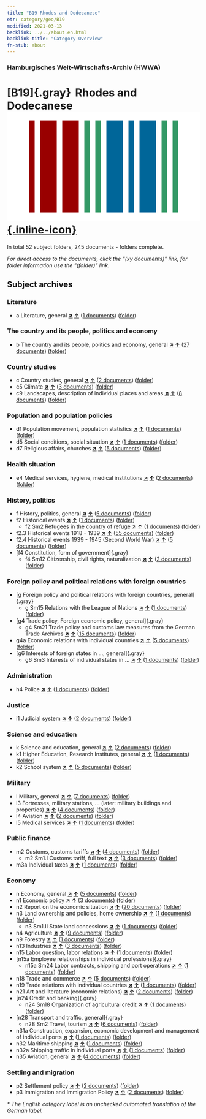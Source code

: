 ```yaml
---
title: "B19 Rhodes and Dodecanese"
etr: category/geo/B19
modified: 2021-03-13
backlink: ../../about.en.html
backlink-title: "Category Overview"
fn-stub: about
---
```


### Hamburgisches Welt-Wirtschafts-Archiv (HWWA)
# [B19]{.gray}&#8201; Rhodes and Dodecanese&#160; [![Wikidata item](/images/Wikidata-logo.svg){.inline-icon}](http://www.wikidata.org/entity/Q131555)





In total 52 subject folders, 245 documents - folders complete.

_For direct access to the documents, click the "(xy documents)" link, for folder information use the "(folder)" link._

## Subject archives



### Literature

- a Literature, general [**&nearr;**](../../../subject/i/142393/about.en.html "Literature, general (all over the world)") [**&uarr;**](../../../subject/about.en.html#a "Subject category system") (<a href="https://pm20.zbw.eu/dfgview/sh/141106,142393" title="about: Rhodes and Dodecanese : Literature, general" target="_blank">1 documents</a>) ([folder](http://purl.org/pressemappe20/folder/sh/141106,142393))

### The country and its people, politics and economy

- b The country and its people, politics and economy, general [**&nearr;**](../../../subject/i/144196/about.en.html "The country and its people, politics and economy, general (all over the world)") [**&uarr;**](../../../subject/about.en.html#b "Subject category system") (<a href="https://pm20.zbw.eu/dfgview/sh/141106,144196" title="about: Rhodes and Dodecanese : The country and its people, politics and economy, general" target="_blank">27 documents</a>) ([folder](http://purl.org/pressemappe20/folder/sh/141106,144196))

### Country studies

- c Country studies, general [**&nearr;**](../../../subject/i/144199/about.en.html "Country studies, general (all over the world)") [**&uarr;**](../../../subject/about.en.html#c "Subject category system") (<a href="https://pm20.zbw.eu/dfgview/sh/141106,144199" title="about: Rhodes and Dodecanese : Country studies, general" target="_blank">2 documents</a>) ([folder](http://purl.org/pressemappe20/folder/sh/141106,144199))
- c5 Climate [**&nearr;**](../../../subject/i/144209/about.en.html "Climate (all over the world)") [**&uarr;**](../../../subject/about.en.html#c5 "Subject category system") (<a href="https://pm20.zbw.eu/dfgview/sh/141106,144209" title="about: Rhodes and Dodecanese : Climate" target="_blank">3 documents</a>) ([folder](http://purl.org/pressemappe20/folder/sh/141106,144209))
- c9 Landscapes, description of individual places and areas [**&nearr;**](../../../subject/i/144214/about.en.html "Landscapes, description of individual places and areas (all over the world)") [**&uarr;**](../../../subject/about.en.html#c9 "Subject category system") (<a href="https://pm20.zbw.eu/dfgview/sh/141106,144214" title="about: Rhodes and Dodecanese : Landscapes, description of individual places and areas" target="_blank">8 documents</a>) ([folder](http://purl.org/pressemappe20/folder/sh/141106,144214))

### Population and population policies

- d1 Population movement, population statistics [**&nearr;**](../../../subject/i/144222/about.en.html "Population movement, population statistics (all over the world)") [**&uarr;**](../../../subject/about.en.html#d1 "Subject category system") (<a href="https://pm20.zbw.eu/dfgview/sh/141106,144222" title="about: Rhodes and Dodecanese : Population movement, population statistics" target="_blank">1 documents</a>) ([folder](http://purl.org/pressemappe20/folder/sh/141106,144222))
- d5 Social conditions, social situation [**&nearr;**](../../../subject/i/144233/about.en.html "Social conditions, social situation (all over the world)") [**&uarr;**](../../../subject/about.en.html#d5 "Subject category system") (<a href="https://pm20.zbw.eu/dfgview/sh/141106,144233" title="about: Rhodes and Dodecanese : Social conditions, social situation" target="_blank">1 documents</a>) ([folder](http://purl.org/pressemappe20/folder/sh/141106,144233))
- d7 Religious affairs, churches [**&nearr;**](../../../subject/i/144241/about.en.html "Religious affairs, churches (all over the world)") [**&uarr;**](../../../subject/about.en.html#d7 "Subject category system") (<a href="https://pm20.zbw.eu/dfgview/sh/141106,144241" title="about: Rhodes and Dodecanese : Religious affairs, churches" target="_blank">5 documents</a>) ([folder](http://purl.org/pressemappe20/folder/sh/141106,144241))

### Health situation

- e4 Medical services, hygiene, medical institutions [**&nearr;**](../../../subject/i/144266/about.en.html "Medical services, hygiene, medical institutions (all over the world)") [**&uarr;**](../../../subject/about.en.html#e4 "Subject category system") (<a href="https://pm20.zbw.eu/dfgview/sh/141106,144266" title="about: Rhodes and Dodecanese : Medical services, hygiene, medical institutions" target="_blank">2 documents</a>) ([folder](http://purl.org/pressemappe20/folder/sh/141106,144266))

### History, politics

- f History, politics, general [**&nearr;**](../../../subject/i/144282/about.en.html "History, politics, general (all over the world)") [**&uarr;**](../../../subject/about.en.html#f "Subject category system") (<a href="https://pm20.zbw.eu/dfgview/sh/141106,144282" title="about: Rhodes and Dodecanese : History, politics, general" target="_blank">5 documents</a>) ([folder](http://purl.org/pressemappe20/folder/sh/141106,144282))
- f2 Historical events [**&nearr;**](../../../subject/i/144286/about.en.html "Historical events (all over the world)") [**&uarr;**](../../../subject/about.en.html#f2 "Subject category system") (<a href="https://pm20.zbw.eu/dfgview/sh/141106,144286" title="about: Rhodes and Dodecanese : Historical events" target="_blank">1 documents</a>) ([folder](http://purl.org/pressemappe20/folder/sh/141106,144286))
  - f2 Sm2 Refugees in the country of refuge [**&nearr;**](../../../subject/i/144288/about.en.html "Refugees in the country of refuge (all over the world)") [**&uarr;**](../../../subject/about.en.html#f2_Sm2 "Subject category system") (<a href="https://pm20.zbw.eu/dfgview/sh/141106,144288" title="about: Rhodes and Dodecanese : Refugees in the country of refuge" target="_blank">1 documents</a>) ([folder](http://purl.org/pressemappe20/folder/sh/141106,144288))
- f2.3 Historical events 1918 - 1939 [**&nearr;**](../../../subject/i/181391/about.en.html "Historical events 1918 - 1939 (all over the world)") [**&uarr;**](../../../subject/about.en.html#f2.3 "Subject category system") (<a href="https://pm20.zbw.eu/dfgview/sh/141106,181391" title="about: Rhodes and Dodecanese : Historical events 1918 - 1939" target="_blank">55 documents</a>) ([folder](http://purl.org/pressemappe20/folder/sh/141106,181391))
- f2.4 Historical events 1939 - 1945 (Second World War) [**&nearr;**](../../../subject/i/181361/about.en.html "Historical events 1939 - 1945 (Second World War) (all over the world)") [**&uarr;**](../../../subject/about.en.html#f2.4 "Subject category system") (<a href="https://pm20.zbw.eu/dfgview/sh/141106,181361" title="about: Rhodes and Dodecanese : Historical events 1939 - 1945 (Second World War)" target="_blank">5 documents</a>) ([folder](http://purl.org/pressemappe20/folder/sh/141106,181361))
- [f4 Constitution, form of government]{.gray}
  - f4 Sm12 Citizenship, civil rights, naturalization [**&nearr;**](../../../subject/i/144368/about.en.html "Citizenship, civil rights, naturalization (all over the world)") [**&uarr;**](../../../subject/about.en.html#f4_Sm12 "Subject category system") (<a href="https://pm20.zbw.eu/dfgview/sh/141106,144368" title="about: Rhodes and Dodecanese : Citizenship, civil rights, naturalization" target="_blank">2 documents</a>) ([folder](http://purl.org/pressemappe20/folder/sh/141106,144368))

### Foreign policy and political relations with foreign countries

- [g Foreign policy and political relations with foreign countries, general]{.gray}
  - g Sm15 Relations with the League of Nations [**&nearr;**](../../../subject/i/144589/about.en.html "Relations with the League of Nations (all over the world)") [**&uarr;**](../../../subject/about.en.html#g_Sm15 "Subject category system") (<a href="https://pm20.zbw.eu/dfgview/sh/141106,144589" title="about: Rhodes and Dodecanese : Relations with the League of Nations" target="_blank">1 documents</a>) ([folder](http://purl.org/pressemappe20/folder/sh/141106,144589))
- [g4 Trade policy, Foreign economic policy, general]{.gray}
  - g4 Sm21 Trade policy and customs law measures from the German Trade Archives [**&nearr;**](../../../subject/i/144492/about.en.html "Trade policy and customs law measures from the German Trade Archives (all over the world)") [**&uarr;**](../../../subject/about.en.html#g4_Sm21 "Subject category system") (<a href="https://pm20.zbw.eu/dfgview/sh/141106,144492" title="about: Rhodes and Dodecanese : Trade policy and customs law measures from the German Trade Archives" target="_blank">15 documents</a>) ([folder](http://purl.org/pressemappe20/folder/sh/141106,144492))
- g4a Economic relations with individual countries [**&nearr;**](../../../subject/i/144531/about.en.html "Economic relations with individual countries (all over the world)") [**&uarr;**](../../../subject/about.en.html#g4a "Subject category system") (<a href="https://pm20.zbw.eu/dfgview/sh/141106,144531" title="about: Rhodes and Dodecanese : Economic relations with individual countries" target="_blank">5 documents</a>) ([folder](http://purl.org/pressemappe20/folder/sh/141106,144531))
- [g6 Interests of foreign states in ..., general]{.gray}
  - g6 Sm3 Interests of individual states in ... [**&nearr;**](../../../subject/i/144568/about.en.html "Interests of individual states in ... (all over the world)") [**&uarr;**](../../../subject/about.en.html#g6_Sm3 "Subject category system") (<a href="https://pm20.zbw.eu/dfgview/sh/141106,144568" title="about: Rhodes and Dodecanese : Interests of individual states in ..." target="_blank">1 documents</a>) ([folder](http://purl.org/pressemappe20/folder/sh/141106,144568))

### Administration

- h4 Police [**&nearr;**](../../../subject/i/144666/about.en.html "Police (all over the world)") [**&uarr;**](../../../subject/about.en.html#h4 "Subject category system") (<a href="https://pm20.zbw.eu/dfgview/sh/141106,144666" title="about: Rhodes and Dodecanese : Police" target="_blank">1 documents</a>) ([folder](http://purl.org/pressemappe20/folder/sh/141106,144666))

### Justice

- i1 Judicial system [**&nearr;**](../../../subject/i/144695/about.en.html "Judicial system (all over the world)") [**&uarr;**](../../../subject/about.en.html#i1 "Subject category system") (<a href="https://pm20.zbw.eu/dfgview/sh/141106,144695" title="about: Rhodes and Dodecanese : Judicial system" target="_blank">2 documents</a>) ([folder](http://purl.org/pressemappe20/folder/sh/141106,144695))

### Science and education

- k Science and education, general [**&nearr;**](../../../subject/i/144713/about.en.html "Science and education, general (all over the world)") [**&uarr;**](../../../subject/about.en.html#k "Subject category system") (<a href="https://pm20.zbw.eu/dfgview/sh/141106,144713" title="about: Rhodes and Dodecanese : Science and education, general" target="_blank">2 documents</a>) ([folder](http://purl.org/pressemappe20/folder/sh/141106,144713))
- k1 Higher Education, Research Institutes, general [**&nearr;**](../../../subject/i/144714/about.en.html "Higher Education, Research Institutes, general (all over the world)") [**&uarr;**](../../../subject/about.en.html#k1 "Subject category system") (<a href="https://pm20.zbw.eu/dfgview/sh/141106,144714" title="about: Rhodes and Dodecanese : Higher Education, Research Institutes, general" target="_blank">1 documents</a>) ([folder](http://purl.org/pressemappe20/folder/sh/141106,144714))
- k2 School system [**&nearr;**](../../../subject/i/144739/about.en.html "School system (all over the world)") [**&uarr;**](../../../subject/about.en.html#k2 "Subject category system") (<a href="https://pm20.zbw.eu/dfgview/sh/141106,144739" title="about: Rhodes and Dodecanese : School system" target="_blank">5 documents</a>) ([folder](http://purl.org/pressemappe20/folder/sh/141106,144739))

### Military

- l Military, general [**&nearr;**](../../../subject/i/144762/about.en.html "Military, general (all over the world)") [**&uarr;**](../../../subject/about.en.html#l "Subject category system") (<a href="https://pm20.zbw.eu/dfgview/sh/141106,144762" title="about: Rhodes and Dodecanese : Military, general" target="_blank">7 documents</a>) ([folder](http://purl.org/pressemappe20/folder/sh/141106,144762))
- l3 Fortresses, military stations, ... (later: military buildings and properties) [**&nearr;**](../../../subject/i/144773/about.en.html "Fortresses, military stations, ... (later: military buildings and properties) (all over the world)") [**&uarr;**](../../../subject/about.en.html#l3 "Subject category system") (<a href="https://pm20.zbw.eu/dfgview/sh/141106,144773" title="about: Rhodes and Dodecanese : Fortresses, military stations, ... (later: military buildings and properties)" target="_blank">4 documents</a>) ([folder](http://purl.org/pressemappe20/folder/sh/141106,144773))
- l4 Aviation [**&nearr;**](../../../subject/i/144775/about.en.html "Aviation (all over the world)") [**&uarr;**](../../../subject/about.en.html#l4 "Subject category system") (<a href="https://pm20.zbw.eu/dfgview/sh/141106,144775" title="about: Rhodes and Dodecanese : Aviation" target="_blank">2 documents</a>) ([folder](http://purl.org/pressemappe20/folder/sh/141106,144775))
- l5 Medical services [**&nearr;**](../../../subject/i/144778/about.en.html "Medical services (all over the world)") [**&uarr;**](../../../subject/about.en.html#l5 "Subject category system") (<a href="https://pm20.zbw.eu/dfgview/sh/141106,144778" title="about: Rhodes and Dodecanese : Medical services" target="_blank">1 documents</a>) ([folder](http://purl.org/pressemappe20/folder/sh/141106,144778))

### Public finance

- m2 Customs, customs tariffs [**&nearr;**](../../../subject/i/144850/about.en.html "Customs, customs tariffs (all over the world)") [**&uarr;**](../../../subject/about.en.html#m2 "Subject category system") (<a href="https://pm20.zbw.eu/dfgview/sh/141106,144850" title="about: Rhodes and Dodecanese : Customs, customs tariffs" target="_blank">4 documents</a>) ([folder](http://purl.org/pressemappe20/folder/sh/141106,144850))
  - m2 Sm1.I Customs tariff, full text [**&nearr;**](../../../subject/i/144851/about.en.html "Customs tariff, full text (all over the world)") [**&uarr;**](../../../subject/about.en.html#m2_Sm1.I "Subject category system") (<a href="https://pm20.zbw.eu/dfgview/sh/141106,144851" title="about: Rhodes and Dodecanese : Customs tariff, full text" target="_blank">3 documents</a>) ([folder](http://purl.org/pressemappe20/folder/sh/141106,144851))
- m3a Individual taxes [**&nearr;**](../../../subject/i/144889/about.en.html "Individual taxes (all over the world)") [**&uarr;**](../../../subject/about.en.html#m3a "Subject category system") (<a href="https://pm20.zbw.eu/dfgview/sh/141106,144889" title="about: Rhodes and Dodecanese : Individual taxes" target="_blank">1 documents</a>) ([folder](http://purl.org/pressemappe20/folder/sh/141106,144889))

### Economy

- n Economy, general [**&nearr;**](../../../subject/i/144930/about.en.html "Economy, general (all over the world)") [**&uarr;**](../../../subject/about.en.html#n "Subject category system") (<a href="https://pm20.zbw.eu/dfgview/sh/141106,144930" title="about: Rhodes and Dodecanese : Economy, general" target="_blank">5 documents</a>) ([folder](http://purl.org/pressemappe20/folder/sh/141106,144930))
- n1 Economic policy [**&nearr;**](../../../subject/i/144931/about.en.html "Economic policy (all over the world)") [**&uarr;**](../../../subject/about.en.html#n1 "Subject category system") (<a href="https://pm20.zbw.eu/dfgview/sh/141106,144931" title="about: Rhodes and Dodecanese : Economic policy" target="_blank">3 documents</a>) ([folder](http://purl.org/pressemappe20/folder/sh/141106,144931))
- n2 Report on the economic situation [**&nearr;**](../../../subject/i/144972/about.en.html "Report on the economic situation (all over the world)") [**&uarr;**](../../../subject/about.en.html#n2 "Subject category system") (<a href="https://pm20.zbw.eu/dfgview/sh/141106,144972" title="about: Rhodes and Dodecanese : Report on the economic situation" target="_blank">20 documents</a>) ([folder](http://purl.org/pressemappe20/folder/sh/141106,144972))
- n3 Land ownership and policies, home ownership [**&nearr;**](../../../subject/i/145027/about.en.html "Land ownership and policies, home ownership (all over the world)") [**&uarr;**](../../../subject/about.en.html#n3 "Subject category system") (<a href="https://pm20.zbw.eu/dfgview/sh/141106,145027" title="about: Rhodes and Dodecanese : Land ownership and policies, home ownership" target="_blank">1 documents</a>) ([folder](http://purl.org/pressemappe20/folder/sh/141106,145027))
  - n3 Sm1.II State land concessions [**&nearr;**](../../../subject/i/145029/about.en.html "State land concessions (all over the world)") [**&uarr;**](../../../subject/about.en.html#n3_Sm1.II "Subject category system") (<a href="https://pm20.zbw.eu/dfgview/sh/141106,145029" title="about: Rhodes and Dodecanese : State land concessions" target="_blank">1 documents</a>) ([folder](http://purl.org/pressemappe20/folder/sh/141106,145029))
- n4 Agriculture [**&nearr;**](../../../subject/i/145048/about.en.html "Agriculture (all over the world)") [**&uarr;**](../../../subject/about.en.html#n4 "Subject category system") (<a href="https://pm20.zbw.eu/dfgview/sh/141106,145048" title="about: Rhodes and Dodecanese : Agriculture" target="_blank">9 documents</a>) ([folder](http://purl.org/pressemappe20/folder/sh/141106,145048))
- n9 Forestry [**&nearr;**](../../../subject/i/145074/about.en.html "Forestry (all over the world)") [**&uarr;**](../../../subject/about.en.html#n9 "Subject category system") (<a href="https://pm20.zbw.eu/dfgview/sh/141106,145074" title="about: Rhodes and Dodecanese : Forestry" target="_blank">1 documents</a>) ([folder](http://purl.org/pressemappe20/folder/sh/141106,145074))
- n13 Industries [**&nearr;**](../../../subject/i/145098/about.en.html "Industries (all over the world)") [**&uarr;**](../../../subject/about.en.html#n13 "Subject category system") (<a href="https://pm20.zbw.eu/dfgview/sh/141106,145098" title="about: Rhodes and Dodecanese : Industries" target="_blank">3 documents</a>) ([folder](http://purl.org/pressemappe20/folder/sh/141106,145098))
- n15 Labor question, labor relations [**&nearr;**](../../../subject/i/145155/about.en.html "Labor question, labor relations (all over the world)") [**&uarr;**](../../../subject/about.en.html#n15 "Subject category system") (<a href="https://pm20.zbw.eu/dfgview/sh/141106,145155" title="about: Rhodes and Dodecanese : Labor question, labor relations" target="_blank">1 documents</a>) ([folder](http://purl.org/pressemappe20/folder/sh/141106,145155))
- [n15a Employee relationships in individual professions]{.gray}
  - n15a Sm24 Labor contracts, shipping and port operations [**&nearr;**](../../../subject/i/161828/about.en.html "Labor contracts, shipping and port operations (all over the world)") [**&uarr;**](../../../subject/about.en.html#n15a_Sm24 "Subject category system") (<a href="https://pm20.zbw.eu/dfgview/sh/141106,161828" title="about: Rhodes and Dodecanese : Labor contracts, shipping and port operations" target="_blank">1 documents</a>) ([folder](http://purl.org/pressemappe20/folder/sh/141106,161828))
- n18 Trade and commerce [**&nearr;**](../../../subject/i/145262/about.en.html "Trade and commerce (all over the world)") [**&uarr;**](../../../subject/about.en.html#n18 "Subject category system") (<a href="https://pm20.zbw.eu/dfgview/sh/141106,145262" title="about: Rhodes and Dodecanese : Trade and commerce" target="_blank">5 documents</a>) ([folder](http://purl.org/pressemappe20/folder/sh/141106,145262))
- n19 Trade relations with individual countries [**&nearr;**](../../../subject/i/145289/about.en.html "Trade relations with individual countries (all over the world)") [**&uarr;**](../../../subject/about.en.html#n19 "Subject category system") (<a href="https://pm20.zbw.eu/dfgview/sh/141106,145289" title="about: Rhodes and Dodecanese : Trade relations with individual countries" target="_blank">1 documents</a>) ([folder](http://purl.org/pressemappe20/folder/sh/141106,145289))
- n21 Art and literature (economic relations) [**&nearr;**](../../../subject/i/145296/about.en.html "Art and literature (economic relations) (all over the world)") [**&uarr;**](../../../subject/about.en.html#n21 "Subject category system") (<a href="https://pm20.zbw.eu/dfgview/sh/141106,145296" title="about: Rhodes and Dodecanese : Art and literature (economic relations)" target="_blank">2 documents</a>) ([folder](http://purl.org/pressemappe20/folder/sh/141106,145296))
- [n24 Credit and banking]{.gray}
  - n24 Sm18 Organization of agricultural credit [**&nearr;**](../../../subject/i/145381/about.en.html "Organization of agricultural credit (all over the world)") [**&uarr;**](../../../subject/about.en.html#n24_Sm18 "Subject category system") (<a href="https://pm20.zbw.eu/dfgview/sh/141106,145381" title="about: Rhodes and Dodecanese : Organization of agricultural credit" target="_blank">1 documents</a>) ([folder](http://purl.org/pressemappe20/folder/sh/141106,145381))
- [n28 Transport and traffic, general]{.gray}
  - n28 Sm2 Travel, tourism [**&nearr;**](../../../subject/i/161625/about.en.html "Travel, tourism (all over the world)") [**&uarr;**](../../../subject/about.en.html#n28_Sm2 "Subject category system") (<a href="https://pm20.zbw.eu/dfgview/sh/141106,161625" title="about: Rhodes and Dodecanese : Travel, tourism" target="_blank">6 documents</a>) ([folder](http://purl.org/pressemappe20/folder/sh/141106,161625))
- n31a Construction, expansion, economic development and management of individual ports [**&nearr;**](../../../subject/i/145565/about.en.html "Construction, expansion, economic development and management of individual ports (all over the world)") [**&uarr;**](../../../subject/about.en.html#n31a "Subject category system") (<a href="https://pm20.zbw.eu/dfgview/sh/141106,145565" title="about: Rhodes and Dodecanese : Construction, expansion, economic development and management of individual ports" target="_blank">1 documents</a>) ([folder](http://purl.org/pressemappe20/folder/sh/141106,145565))
- n32 Maritime shipping [**&nearr;**](../../../subject/i/145567/about.en.html "Maritime shipping (all over the world)") [**&uarr;**](../../../subject/about.en.html#n32 "Subject category system") (<a href="https://pm20.zbw.eu/dfgview/sh/141106,145567" title="about: Rhodes and Dodecanese : Maritime shipping" target="_blank">1 documents</a>) ([folder](http://purl.org/pressemappe20/folder/sh/141106,145567))
- n32a Shipping traffic in individual ports [**&nearr;**](../../../subject/i/145644/about.en.html "Shipping traffic in individual ports (all over the world)") [**&uarr;**](../../../subject/about.en.html#n32a "Subject category system") (<a href="https://pm20.zbw.eu/dfgview/sh/141106,145644" title="about: Rhodes and Dodecanese : Shipping traffic in individual ports" target="_blank">1 documents</a>) ([folder](http://purl.org/pressemappe20/folder/sh/141106,145644))
- n35 Aviation, general [**&nearr;**](../../../subject/i/145681/about.en.html "Aviation, general (all over the world)") [**&uarr;**](../../../subject/about.en.html#n35 "Subject category system") (<a href="https://pm20.zbw.eu/dfgview/sh/141106,145681" title="about: Rhodes and Dodecanese : Aviation, general" target="_blank">4 documents</a>) ([folder](http://purl.org/pressemappe20/folder/sh/141106,145681))

### Settling and migration

- p2 Settlement policy [**&nearr;**](../../../subject/i/145915/about.en.html "Settlement policy (all over the world)") [**&uarr;**](../../../subject/about.en.html#p2 "Subject category system") (<a href="https://pm20.zbw.eu/dfgview/sh/141106,145915" title="about: Rhodes and Dodecanese : Settlement policy" target="_blank">2 documents</a>) ([folder](http://purl.org/pressemappe20/folder/sh/141106,145915))
- p3 Immigration and Immigration Policy [**&nearr;**](../../../subject/i/145917/about.en.html "Immigration and Immigration Policy (all over the world)") [**&uarr;**](../../../subject/about.en.html#p3 "Subject category system") (<a href="https://pm20.zbw.eu/dfgview/sh/141106,145917" title="about: Rhodes and Dodecanese : Immigration and Immigration Policy" target="_blank">2 documents</a>) ([folder](http://purl.org/pressemappe20/folder/sh/141106,145917))


_* The English category label is an unchecked automated translation of the German label._

